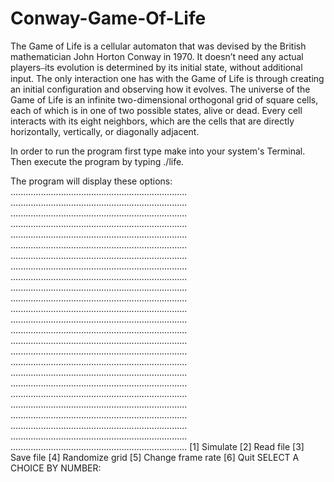 Conway-Game-Of-Life
===================

The Game of Life is a cellular automaton that was devised by the British mathematician John Horton Conway in 1970. It doesn’t need any actual players⎯its evolution is determined by its initial state, without additional input. The only interaction one has with the Game of Life is through creating an initial configuration and observing how it evolves. The universe of the Game of Life is an infinite two-dimensional orthogonal grid of square cells, each of which is in one of two possible states, alive or dead. Every cell interacts with its eight neighbors, which are the cells that are directly horizontally, vertically, or diagonally adjacent. 

In order to run the program first type make into your system's Terminal. Then execute the program by typing ./life. 

The program will display these options: 
......................................................................
......................................................................
......................................................................
......................................................................
......................................................................
......................................................................
......................................................................
......................................................................
......................................................................
......................................................................
......................................................................
......................................................................
......................................................................
......................................................................
......................................................................
......................................................................
......................................................................
......................................................................
......................................................................
......................................................................
......................................................................
......................................................................
......................................................................
......................................................................
......................................................................
[1] Simulate
[2] Read file
[3] Save file
[4] Randomize grid
[5] Change frame rate
[6] Quit
SELECT A CHOICE BY NUMBER:
